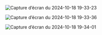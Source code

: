 

![Capture d’écran du 2024-10-18 19-33-23](https://github.com/user-attachments/assets/974afbcb-5206-40af-a3a5-922fab03dd11)

![Capture d’écran du 2024-10-18 19-33-36](https://github.com/user-attachments/assets/e0eb6eb8-1f3d-49f0-a540-cec7d88b77f0)

![Capture d’écran du 2024-10-18 19-34-01](https://github.com/user-attachments/assets/de298106-9bac-48c2-8094-720b4cd8d46c)
